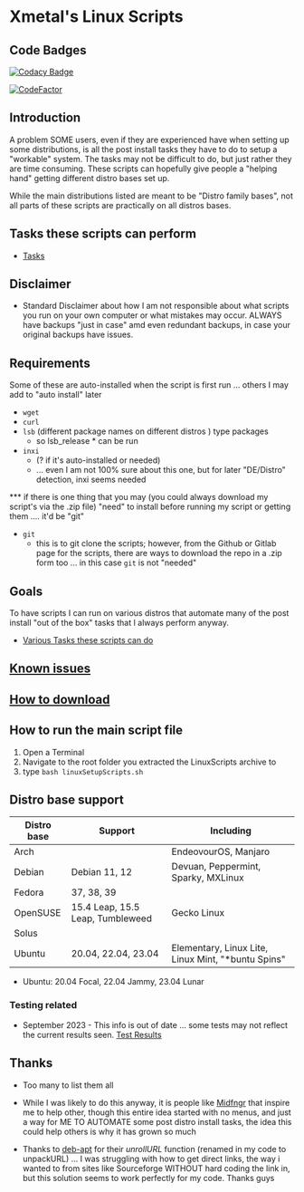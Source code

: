 # Xmetal's Linux Scripts

## Code Badges

[![Codacy Badge](https://app.codacy.com/project/badge/Grade/55ac91ee8f024afbb2d88d3f3713dc7b)](https://www.codacy.com/gh/Xmetalfanx/linuxSetup/dashboard?utm_source=github.com&utm_medium=referral&utm_content=Xmetalfanx/linuxSetup&utm_campaign=Badge_Grade)

[![CodeFactor](https://www.codefactor.io/repository/github/xmetalfanx/linuxsetup/badge)](https://www.codefactor.io/repository/github/xmetalfanx/linuxsetup)

## Introduction

A problem SOME users, even if they are experienced have when setting up some distributions, is all the post install tasks they have to do to setup a "workable" system. The tasks may not be difficult to do, but just rather they are time consuming. These scripts can hopefully give people a "helping hand" getting different distro bases set up.

While the main distributions listed are meant to be "Distro family bases", not all parts of these scripts are practically on all distros bases.

## Tasks these scripts can perform

- [Tasks](/documentation/tasks.md)

## Disclaimer

- Standard Disclaimer about how I am not responsible about what scripts you run on your own computer or what mistakes may occur. ALWAYS have backups "just in case" amd even redundant backups, in case your original backups have issues.

## Requirements

Some of these are auto-installed when the script is first run ... others I may add to "auto install" later

- `wget`
- `curl`
- `lsb` (different package names on different distros ) type packages
  - so lsb_release \* can be run
- `inxi`
  - (? if it's auto-installed or needed)
  - ... even I am not 100% sure about this one, but for later "DE/Distro" detection, inxi seems needed

\*\*\* if there is one thing that you may (you could always download my script's via the .zip file) "need" to install before running my script or getting them .... it'd be "git"

- `git`
  - this is to git clone the scripts; however, from the Github or Gitlab page for the scripts, there are ways to download the repo in a .zip form too ... in this case `git` is not "needed"

## Goals

 To have scripts I can run on various distros that automate many of the post install "out of the box" tasks that I always perform anyway.

- [Various Tasks these scripts can do](/documentation/tasks.md)

## [Known issues](/documentation/ISSUES.md)

## [How to download](/documentation/download.md)

## How to run the main script file

1. Open a Terminal
2. Navigate to the root folder you extracted the LinuxScripts archive to
3. type `bash linuxSetupScripts.sh`

## Distro base support

| Distro base | Support                          | Including                                           |
| ----------- | -------------------------------- | --------------------------------------------------- |
| Arch        |                                  | EndeovourOS, Manjaro                                |
| Debian      | Debian 11, 12                    | Devuan, Peppermint, Sparky, MXLinux                 |
| Fedora      | 37, 38, 39                       |                                                     |
| OpenSUSE    | 15.4 Leap, 15.5 Leap, Tumbleweed | Gecko Linux                                         |
| Solus       |                                  |                                                     |
| Ubuntu      | 20.04, 22.04, 23.04              | Elementary, Linux Lite, Linux Mint, "\*buntu Spins" |

- Ubuntu: 20.04 Focal, 22.04 Jammy, 23.04 Lunar

### Testing related

- September 2023 - This info is out of date ... some tests may not reflect the current results seen.
[Test Results](/tests/old_pre_menu_redo_tests/TESTING.md)

## Thanks

- Too many to list them all

- While I was likely to do this anyway, it is people like [Midfngr](https://www.youtube.com/user/midfingr/undefined) that inspire me to help other, though this entire idea started with no menus, and just a way for ME TO AUTOMATE some post distro install tasks, the idea this could help others is why it has grown so much

- Thanks to [deb-apt](https://github.com/wimpysworld/deb-get) for their *unrollURL* function (renamed in my code to unpackURL) ... I was struggling with how to get direct links, the way i wanted to from sites like Sourceforge WITHOUT hard coding the link in, but this solution seems to work perfectly for my code. Thanks guys
